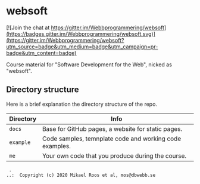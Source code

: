 # websoft

[![Join the chat at https://gitter.im/Webbprogrammering/websoft](https://badges.gitter.im/Webbprogrammering/websoft.svg)](https://gitter.im/Webbprogrammering/websoft?utm_source=badge&utm_medium=badge&utm_campaign=pr-badge&utm_content=badge)

Course material for "Software Development for the Web", nicked as "websoft".



## Directory structure

Here is a brief explanation the directory structure of the repo.

| Directory | Info |
|-----------|------|
| `docs`    | Base for GitHub pages, a website for static pages.
| `example` | Code samples, temnplate code and working code examples.
| `me`      | Your own code that you produce during the course.



```
 .
..:  Copyright (c) 2020 Mikael Roos et al, mos@dbwebb.se
```
